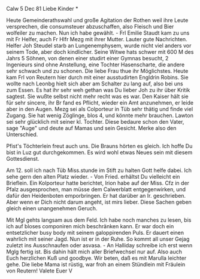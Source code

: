  Calw 5 Dec 81
Liebe Kinder <Marie>*

Heute Gemeinderathswahl und große Agitation der Rothen weil ihre Leute versprechen, die consumsteuer abzuschaffen, also Fleisch und Bier wolfeiler zu machen. Nun ich habe gewählt. - Frl Emilie Staudt kam zu uns mit Fr Helfer, auch Fr Hlfr Mezg mit ihrer Mutter. Lauter gute Nachrichten. Helfer Joh Steudel starb an Lungenemphysem, wurde nicht viel anders vor seinem Tode, aber doch kindlicher. Seine Witwe hats schwer mit 600 M des Jahrs 5 Söhnen, von denen einer studirt einer Gymnas besucht, 2 Ingenieurs sind ohne Anstellung, eine Tochter Hasenscharte, die andere sehr schwach und zu schonen. Die liebe Frau thue ihr Möglichstes. Heute kam Frl von Reutern hier durch mit einer ausstudirten Engldrin Robins. Sie wollte nach Leonbg hielt sich aber am Schalter zu lang auf, also bei uns zum Essen. Es hat ihr sehr weh gethan was Du lieber Joh zu ihr über Kritik sagtest. Sie wußte selbst nicht mehr recht was es war. Den Kaiser hält sie für sehr sincere, ihr Br fand es Pflicht, wieder ein Amt anzunehmen, er leide aber in den Augen. Mezg sei als Colporteur in Tüb sehr thätig und finde viel Zugang. Sie hat wenig Zöglinge, blos 4, und könnte mehr brauchen. Lawton sei sehr glücklich mit seiner kl. Tochter. Diese bedaure schon den Vater, sage "Auge" und deute auf Mamas und sein Gesicht. Merke also den Unterschied.

Pfist's Töchterlein freut auch uns. Die Brauns hörten es gleich. Ich hoffe Du bist in Luz gut durchgekommen. Es wird wohl etwas Neues sein mit diesem Gottesdienst.

Am 12. soll ich nach Tüb Miss.stunde im Stift zu halten Gott helfe dabei. Ich sehe gern den alten Platz wieder. - Von Fried. erhältst Du vielleicht ein Brieflein. Ein Kolporteur hatte berichtet, Irion habe auf der Miss. Cfz in der Pfalz ausgesprochen, man müsse dem Calwerblatt entgegenwirken, und dafür den Heidenboten emporbringen. Er hat darüber an Ir. geschrieben. Aber wenn er Dich nicht darum angeht, ist mirs lieber. Diese Sachen geben gleich einen unangenehmen Geruch.

Mit Mgl gehts langsam aus dem Feld. Ich habe noch manches zu lesen, bis ich auf bloses componiren mich beschränken kann. Er war doch ein entsetzlicher busy body mit seinem galoppirenden Puls. Er dauert einen wahrlich mit seiner Jagd. Nun ist er in der Ruhe. So kommt all unser Gejag zuletzt ins Ausschnaufen oder asvasa. - An Halliday schreibe ich erst wenn Mglg fertig ist. Bis dahin hält mich aller Briefwechsel nur auf. Also auch Euch herzlichen Kuß und goodbye. Wir beten, daß es mit Marulla leichter gehe. Die liebe Mama ist rüstig, war froh an einem Stündlein mit Fräulein von Reutern! Valete
 Euer V
